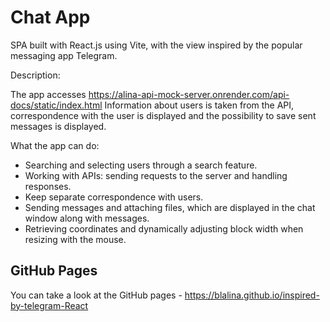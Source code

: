 # Chat App

SPA built with React.js using Vite, with the view inspired by the popular messaging app Telegram.

Description:

The app accesses <https://alina-api-mock-server.onrender.com/api-docs/static/index.html>
Information about users is taken from the API, correspondence with the user is displayed and the possibility to save sent messages is displayed.

What the app can do:

-   Searching and selecting users through a search feature.
-   Working with APIs: sending requests to the server and handling responses.
-   Keep separate correspondence with users.
-   Sending messages and attaching files, which are displayed in the chat window along with messages.
-   Retrieving coordinates and dynamically adjusting block width when resizing with the mouse.

## GitHub Pages

You can take a look at the GitHub pages - <https://blalina.github.io/inspired-by-telegram-React>
